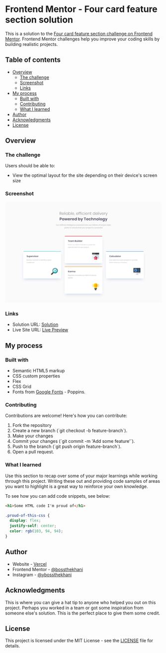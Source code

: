 # Frontend Mentor - Four card feature section solution

This is a solution to the [Four card feature section challenge on Frontend Mentor](https://www.frontendmentor.io/challenges/four-card-feature-section-weK1eFYK). Frontend Mentor challenges help you improve your coding skills by building realistic projects. 

## Table of contents

- [Overview](#overview)
  - [The challenge](#the-challenge)
  - [Screenshot](#screenshot)
  - [Links](#links)
- [My process](#my-process)
  - [Built with](#built-with)
   - [Contributing](#contributing)
  - [What I learned](#what-i-learned)
- [Author](#author)
- [Acknowledgments](#acknowledgments)
- [License](#License)


## Overview

### The challenge

Users should be able to:

- View the optimal layout for the site depending on their device's screen size

### Screenshot

![](./design/desktop-design.jpg)


### Links

- Solution URL: [Solution](https://github.com/bossthekhani/four_card_feature_section)
- Live Site URL: [Live Preview](https://your-live-site-url.com)

## My process

### Built with

- Semantic HTML5 markup
- CSS custom properties
- Flex
- CSS Grid
- Fonts from [Google Fonts](https://fonts.google.com/) - Poppins.

### Contributing
Contributions are welcome! Here's how you can contribute:

<ol>
  <li>Fork the repository</li>
  <li>Create a new branch (`git checkout -b feature-branch`).</li>
  <li>Make your changes</li>
  <li>Commit your changes (`git commit -m 'Add some feature'`).</li>
  <li>Push to the branch (`git push origin feature-branch`).</li>
  <li>Open a pull request.</li>
</ol>

### What I learned

Use this section to recap over some of your major learnings while working through this project. Writing these out and providing code samples of areas you want to highlight is a great way to reinforce your own knowledge.

To see how you can add code snippets, see below:

```html
<h1>Some HTML code I'm proud of</h1>
```
```css
.proud-of-this-css {
  display: flex;
  justify-self: center;
  color: rgb(103, 94, 94);
}
```

## Author

- Website - [Vercel](https://www.your-site.com)
- Frontend Mentor - [@bossthekhani](https://www.frontendmentor.io/profile/bossthekhani)
- Instagram - [@ybossthekhani](https://www.instagram.com/bossthekhani)


## Acknowledgments

This is where you can give a hat tip to anyone who helped you out on this project. Perhaps you worked in a team or got some inspiration from someone else's solution. This is the perfect place to give them some credit.

## License

This project is licensed under the MIT License - see the [LICENSE](LICENSE) file for details.
